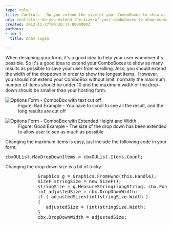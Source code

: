 ```yaml
---
type: rule
title: Controls - Do you extend the size of your ComboBoxes to show as many results as possible? (Windows Forms Only)
uri: controls---do-you-extend-the-size-of-your-comboboxes-to-show-as-many-results-as-possible-windows-forms-only
created: 2012-11-27T09:20:17.0000000Z
authors:
- id: 1
  title: Adam Cogan

---
```


 
When designing your form, it's a good idea to help your user whenever it's possible. So it's a good idea to extend your ComboBoxes to show as many results as possible to save your user from scrolling. Also, you should extend the width of the dropdown in order to show the longest items.
   ​
However, you should not extend your ComboBox without limit, normally the maximum number of items should be under 10 and the maximum width of the drop-down should be smaller than your hosting form.
<dl class="badImage"><dt><img alt="Options Form - ComboBox with text cut off" src="http&#58;//www.ssw.com.au/ssw/Standards/Rules/Images/ComboBox-Size-1.jpg"></dt>
<dd>Figure&#58; Bad Example - You have to scroll to see all the result, and the long results are cut off</dd></dl><dl class="goodImage"><dt><img alt="Options Form - ComboBox with Extended Height and Width" src="http&#58;//www.ssw.com.au/ssw/Standards/Rules/Images/ComboBox-Size-2.jpg"></dt>
<dd>Figure&#58; Good Example - The size of the drop down has been extended to allow user to see as much as possible</dd></dl>
Changing the maximum items is easy, just include the following code in your form:
<dl class="code"><dt><pre>cbxOUList.MaxDropDownItems = cbxOUList.Items.Count;</pre></dt></dl>
Changing the drop down size is a bit of tricky
<dl class="code"><dt><pre>            Graphics g = Graphics.FromHwnd(this.Handle);
            SizeF stringSize = new SizeF();
            stringSize = g.MeasureString(longString, cbx.Font, 600);
            int adjustedSize = cbx.DropDownWidth;
            if ( adjustedSize&lt;(int)stringSize.Width )
            &#123;
               adjustedSize = (int)stringSize.Width;
            &#125;
            cbx.DropDownWidth = adjustedSize;</pre></dt></dl>

